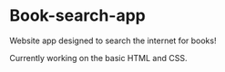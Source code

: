 # Book-search-app
Website app designed to search the internet for books!

Currently working on the basic HTML and CSS.

